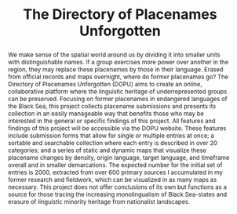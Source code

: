 ---
pid: g2022chenel
done: true
title: The Directory of Placenames Unforgotten
category: Grad Fellowship Project
tags:
- mapping
- text-analysis
cohort_year: '2022'
abstract: 'We make sense of the spatial world around us by dividing it into smaller
  units with distinguishable names. If a group exercises more power over another in
  the region, they may replace these placenames by those in their language. Erased
  from official records and maps overnight, where do former placenames go? The Directory
  of Placenames Unforgotten (DOPU) aims to create an online, collaborative platform
  where the linguistic heritage of underrepresented groups can be preserved. Focusing
  on former placenames in endangered languages of the Black Sea, this project collects
  placename submissions and presents its collection in an easily manageable way that
  benefits those who may be interested in the general or specific findings of this
  project. All features and findings of this project will be accessible via the DOPU
  website. These features include submission forms that allow for single or multiple
  entries at once; a sortable and searchable collection where each entry is described
  in over 20 categories; and a series of static and dynamic maps that visualize these
  placename changes by density, origin language, target language, and timeframe overall
  and in smaller demarcations. The expected number for the initial set of entries
  is 2000, extracted from over 600 primary sources I accumulated in my former research
  and fieldwork, which can be visualized in as many maps as necessary. This project
  does not offer conclusions of its own but functions as a source for those tracing
  the increasing monolingualism of Black Sea-states and erasure of linguistic minority
  heritage from nationalist landscapes. '
pis:
- chenel
order: '031'
layout: project
---